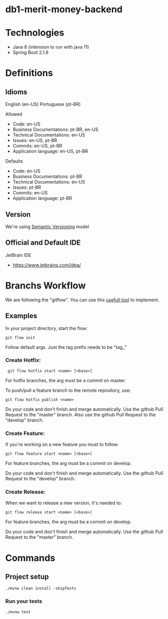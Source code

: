 # db1-merit-money-backend

# Technologies

* Java 8 (intension to run with java 11)
* Spring Boot 2.1.6

# Definitions

## Idioms 

English (en-US)
Portuguese (pt-BR)

Allowed 
* Code: en-US
* Business Documentations: pt-BR, en-US
* Technical Documentations: en-US
* Issues: en-US, pt-BR
* Commits: en-US, pt-BR
* Application language: en-US, pt-BR

Defaults
* Code: en-US
* Business Documentations: pt-BR
* Technical Documentations: en-US
* Issues: pt-BR
* Commits: en-US
* Application language: pt-BR

## Version

We're using [Semantic Versioning](https://semver.org/) model

## Official and Default IDE

JetBrain IDE
* https://www.jetbrains.com/idea/

# Branchs Workflow

We are following the "gitflow".
You can use this [usefull tool](https://github.com/nvie/gitflow) to implement. 

## Examples

In your project directory, start the flow:

    git flow init 
    
Follow default args. Just the tag prefix needs to be "tag_"

### Create Hotfix:

     git flow hotfix start <name> [<base>]

For hotfix branches, the <base> arg must be a commit on master.

To push/pull a feature branch to the remote repository, use:

    git flow hotfix publish <name>

Do your code and don't finish and merge automatically.
Use the github Pull Request to the "master" branch.
Also use the github Pull Request to the "develop" branch.

### Create Feature:

If you're working on a new feature you must to follow:

    git flow feature start <name> [<base>]

For feature branches, the <base> arg must be a commit on develop.

Do your code and don't finish and merge automatically.
Use the github Pull Request to the "develop" branch.
 
### Create Release:

When we want to release a new version, it's needed to:

    git flow release start <name> [<base>]

For feature branches, the <base> arg must be a commit on develop.

Do your code and don't finish and merge automatically.
Use the github Pull Request to the "master" branch.

# Commands
   
## Project setup
```
./mvnw clean install -skipTests
```

### Run your tests
```
./mvnw test
```

